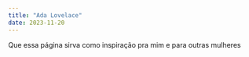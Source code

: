 ```yaml
---
title: "Ada Lovelace"
date: 2023-11-20
---
```


Que essa página sirva como inspiração pra mim e para outras mulheres 
